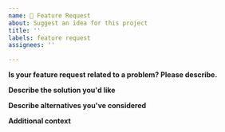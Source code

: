 ```yaml
---
name: 🚀 Feature Request
about: Suggest an idea for this project
title: ''
labels: feature request
assignees: ''

---
```


<!-- Thanks for taking the time to file an issue! -->
**Is your feature request related to a problem? Please describe.**

<!-- A clear and concise description of what the problem is. Ex. I'm always frustrated when [...] -->
**Describe the solution you'd like**

<!-- A clear and concise description of what you want to happen. -->
**Describe alternatives you've considered**

<!-- A clear and concise description of any alternative solutions or features you've considered. -->
**Additional context**

<!-- Add any other context or screenshots about the feature request here. -->
